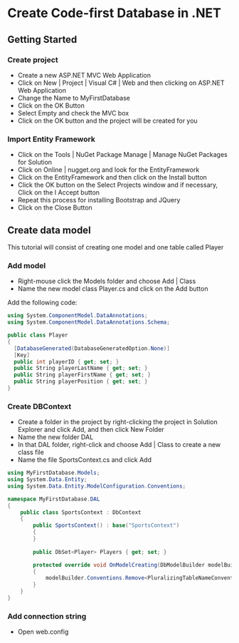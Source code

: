 # Create Code-first Database in .NET

## Getting Started

### Create project
- Create a new ASP.NET MVC Web Application
- Click on New | Project | Visual C# | Web and then clicking on ASP.NET Web Application
- Change the Name to MyFirstDatabase
- Click on the OK Button
- Select Empty and check the MVC box
- Click on the OK button and the project will be created for you

### Import Entity Framework

- Click on the Tools | NuGet Package Manage | Manage NuGet Packages for Solution
- Click on Online | nugget.org and look for the EntityFramework
- Click on the EntityFramework and then click on the Install button
- Click the OK button on the Select Projects window and if necessary, Click on the I Accept button
- Repeat this process for installing Bootstrap and JQuery
- Click on the Close Button

## Create data model

This tutorial will consist of creating one model and one table called Player

### Add model

- Right-mouse click the Models folder and choose Add | Class
- Name the new model class Player.cs and click on the Add button

Add the following code:

```csharp
using System.ComponentModel.DataAnnotations;
using System.ComponentModel.DataAnnotations.Schema;

public class Player
{
  [DatabaseGenerated(DatabaseGeneratedOption.None)]
  [Key]
  public int playerID { get; set; }
  public String playerLastName { get; set; }
  public String playerFirstName { get; set; }
  public String playerPosition { get; set; }
}
```

### Create DBContext

- Create a folder in the project by right-clicking the project in Solution Explorer and click Add, and then click New Folder
- Name the new folder DAL
- In that DAL folder, right-click and choose Add | Class to create a new class file
- Name the file SportsContext.cs and click Add

```csharp
using MyFirstDatabase.Models;
using System.Data.Entity;
using System.Data.Entity.ModelConfiguration.Conventions;

namespace MyFirstDatabase.DAL
{
    public class SportsContext : DbContext
    {   
        public SportsContext() : base("SportsContext")
        {
        }
        
        public DbSet<Player> Players { get; set; }

        protected override void OnModelCreating(DbModelBuilder modelBuilder)
        {
            modelBuilder.Conventions.Remove<PluralizingTableNameConvention>();
        }
    }
}
```

### Add connection string

- Open web.config 






